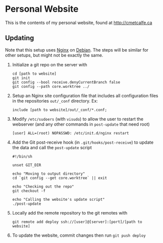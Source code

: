 Personal Website
================

This is the contents of my personal website, found at http://cmetcalfe.ca


Updating
-----
Note that this setup uses [Nginx](http://nginx.org/) on [Debian](http://www.debian.org/). The steps will be similar for other setups, but might not be exactly the same.

1. Initialize a git repo on the server with

    ```
    cd [path to website]
    git init
    git config --bool receive.denyCurrentBranch false
    git config --path core.worktree ../
    ```

2. Setup an Nginx site configuration file that includes all configuration files in the repositories `out/_conf` directory. Ex:

    ```
    include [path to website]/out/_conf/*.conf;
    ```

3. Modify `/etc/sudoers` (with `visudo`) to allow the user to restart the webserver (and any other commands in `post-update` that need root)

    ```
    [user] ALL=(root) NOPASSWD: /etc/init.d/nginx restart
    ```

4. Add the Git post-receive hook (in `.git/hooks/post-receive`) to update the data and call the `post-update` script

    ```
    #!/bin/sh

    unset GIT_DIR

    echo "Moving to output directory"
    cd `git config --get core.worktree` || exit

    echo "Checking out the repo"
    git checkout -f

    echo "Calling the website's update script"
    ./post-update
    ```

5. Locally add the remote repository to the git remotes with

    ```
    git remote add deploy ssh://[user]@[server]:[port]/[path to website]
    ```

6. To update the website, commit changes then run `git push deploy`
